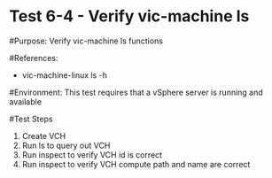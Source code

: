 Test 6-4 - Verify vic-machine ls
=======

#Purpose:
Verify vic-machine ls functions

#References:
* vic-machine-linux ls -h

#Environment:
This test requires that a vSphere server is running and available

#Test Steps
1. Create VCH
3. Run ls to query out VCH
4. Run inspect to verify VCH id is correct
5. Run inspect to verify VCH compute path and name are correct
